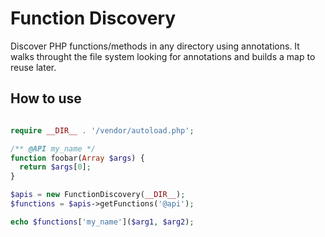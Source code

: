 # Function Discovery

Discover PHP functions/methods in any directory using annotations. It walks throught the file system looking for annotations and builds a map to reuse later.

## How to use

```php

require __DIR__ . '/vendor/autoload.php';

/** @API my_name */
function foobar(Array $args) {
  return $args[0];
}

$apis = new FunctionDiscovery(__DIR__);
$functions = $apis->getFunctions('@api');

echo $functions['my_name']($arg1, $arg2);
```
